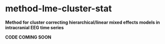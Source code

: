 # method-lme-cluster-stat
**Method for cluster correcting hierarchical/linear mixed effects models in intracranial EEG time series**

**CODE COMING SOON**


